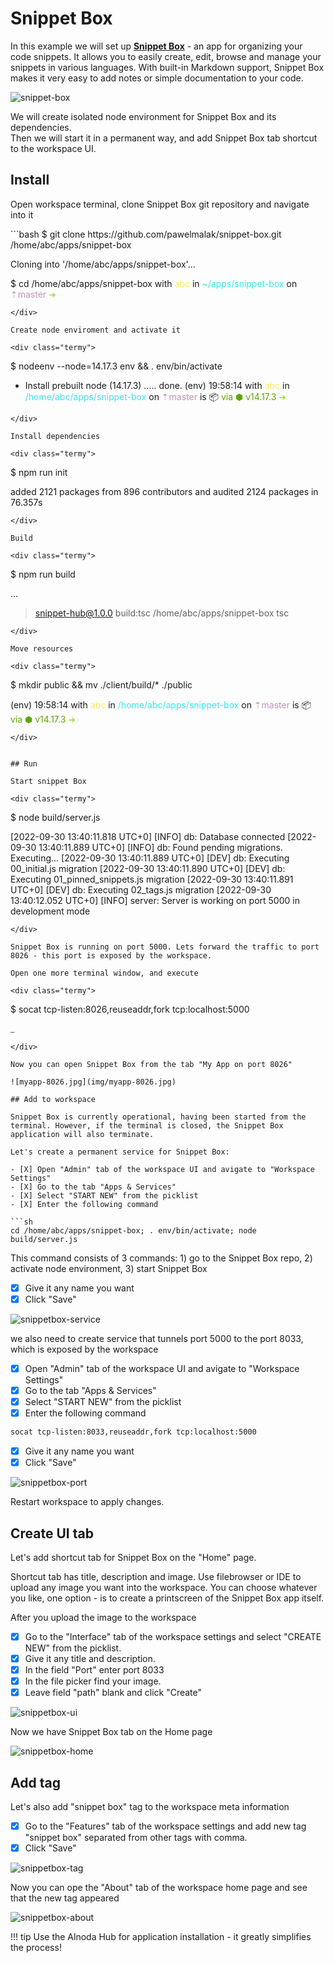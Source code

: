 # Snippet Box 

In this example we will set up [__Snippet Box__](https://github.com/pawelmalak/snippet-box) - an app for organizing your code snippets. 
It allows you to easily create, edit, browse and manage your snippets in various languages. With built-in Markdown support, 
Snippet Box makes it very easy to add notes or simple documentation to your code.

![snippet-box](img/snippetbox.png)

We will create isolated node environment for Snippet Box and its dependencies.  
Then we will start it in a permanent way, and add Snippet Box tab shortcut to the workspace UI. 


## Install 

Open workspace terminal, clone Snippet Box git repository and navigate into it

<div class="termy">
```bash
$ git clone https://github.com/pawelmalak/snippet-box.git /home/abc/apps/snippet-box

Cloning into '/home/abc/apps/snippet-box'...

$ cd /home/abc/apps/snippet-box
with <font color="#FDEB61">abc</font> in <font color="#37E6E8">~/apps/snippet-box</font> on <font color="#BC94B7">⇡master</font> <font color="#98E242">➜</font>
```
</div>

Create node enviroment and activate it

<div class="termy">
```
$ nodeenv --node=14.17.3 env && . env/bin/activate

 * Install prebuilt node (14.17.3) ..... done.
(env) 19:58:14 with <font color="#FDEB61">abc</font> in <font color="#37E6E8">/home/abc/apps/snippet-box</font> on <font color="#BC94B7">⇡master</font> is 📦  <font color="#5EA702">via ⬢ v14.17.3</font>  <font color="#98E242">➜</font>
```
</div>

Install dependencies

<div class="termy">
```
$ npm run init

added 2121 packages from 896 contributors and audited 2124 packages in 76.357s
```
</div>

Build 

<div class="termy">
```
$ npm run build

...
> snippet-hub@1.0.0 build:tsc /home/abc/apps/snippet-box
> tsc
```
</div>

Move resources 

<div class="termy">
```
$ mkdir public && mv ./client/build/* ./public

(env) 19:58:14 with <font color="#FDEB61">abc</font> in <font color="#37E6E8">/home/abc/apps/snippet-box</font> on <font color="#BC94B7">⇡master</font> is 📦  <font color="#5EA702">via ⬢ v14.17.3</font>  <font color="#98E242">➜</font>
```
</div>


## Run

Start snippet Box

<div class="termy">
```
$ node build/server.js

[2022-09-30 13:40:11.818 UTC+0] [INFO] db: Database connected
[2022-09-30 13:40:11.889 UTC+0] [INFO] db: Found pending migrations. Executing...
[2022-09-30 13:40:11.889 UTC+0] [DEV] db: Executing 00_initial.js migration
[2022-09-30 13:40:11.890 UTC+0] [DEV] db: Executing 01_pinned_snippets.js migration
[2022-09-30 13:40:11.891 UTC+0] [DEV] db: Executing 02_tags.js migration
[2022-09-30 13:40:12.052 UTC+0] [INFO] server: Server is working on port 5000 in development mode
```
</div>

Snippet Box is running on port 5000. Lets forward the traffic to port 8026 - this port is exposed by the workspace.   

Open one more terminal window, and execute 

<div class="termy">
```
$ socat tcp-listen:8026,reuseaddr,fork tcp:localhost:5000

<font color="#646562">_</font>
```
</div>

Now you can open Snippet Box from the tab "My App on port 8026"

![myapp-8026.jpg](img/myapp-8026.jpg)

## Add to workspace

Snippet Box is currently operational, having been started from the terminal. However, if the terminal is closed, the Snippet Box application will also terminate.

Let's create a permanent service for Snippet Box: 

- [X] Open "Admin" tab of the workspace UI and avigate to "Workspace Settings" 
- [X] Go to the tab "Apps & Services"
- [X] Select "START NEW" from the picklist 
- [X] Enter the following command 

```sh
cd /home/abc/apps/snippet-box; . env/bin/activate; node build/server.js
``` 
This command consists of 3 commands: 1) go to the Snippet Box repo, 2) activate node environment, 3) start Snippet Box

- [X] Give it any name you want 
- [X] Click "Save"

![snippetbox-service](img/snippetbox-service.jpg)

we also need to create service that tunnels port 5000 to the port 8033, which is exposed by the workspace

- [X] Open "Admin" tab of the workspace UI and avigate to "Workspace Settings" 
- [X] Go to the tab "Apps & Services"
- [X] Select "START NEW" from the picklist 
- [X] Enter the following command 

```sh
socat tcp-listen:8033,reuseaddr,fork tcp:localhost:5000
``` 

- [X] Give it any name you want 
- [X] Click "Save"

![snippetbox-port](img/snippetbox-port.jpg)

Restart workspace to apply changes.


## Create UI tab 

Let's add shortcut tab for Snippet Box on the "Home" page.   

Shortcut tab has title, description and image. Use filebrowser or IDE to upload any image you want into the workspace. 
You can choose whatever you like, one option - is to create a printscreen of the Snippet Box app itself.  

After you upload the image to the workspace

- [X] Go to the "Interface" tab of the workspace settings and select "CREATE NEW" from the picklist.   
- [X] Give it any title and description. 
- [X] In the field "Port" enter port 8033 
- [X] In the file picker find your image.   
- [X] Leave field "path" blank and click "Create"

![snippetbox-ui](img/snippetbox-ui.jpg)

Now we have Snippet Box tab on the Home page 

![snippetbox-home](img/snippetbox-home.jpg)


## Add tag

Let's also add "snippet box" tag to the workspace meta information 

- [X] Go to the "Features" tab of the workspace settings and add new tag "snippet box" separated from other tags with comma.   
- [X] Click "Save"

![snippetbox-tag](img/snippetbox-tag.jpg)

Now you can ope the "About" tab of the workspace home page and see that the new tag appeared

![snippetbox-about](img/snippetbox-about.jpg)

!!! tip 
    Use the Alnoda Hub for application installation - it greatly simplifies the process!